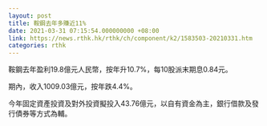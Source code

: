 ```yaml
---
layout: post
title: 鞍鋼去年多賺近11%
date: 2021-03-31 07:15:54.000000000 +08:00
link: https://news.rthk.hk/rthk/ch/component/k2/1583503-20210331.htm
categories: rthk
---
```


鞍鋼去年盈利19.8億元人民幣，按年升10.7%，每10股派末期息0.84元。

期內，收入1009.03億元，按年跌4.4%。

今年固定資產投資及對外投資擬投入43.76億元，以自有資金為主，銀行借款及發行債券等方式為輔。
